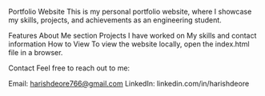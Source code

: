 Portfolio Website
This is my personal portfolio website, where I showcase my skills, projects, and achievements as an engineering student.

Features
About Me section
Projects I have worked on
My skills and contact information
How to View
To view the website locally, open the index.html file in a browser.

Contact
Feel free to reach out to me:

Email: harishdeore766@gmail.com
LinkedIn: linkedin.com/in/harishdeore
